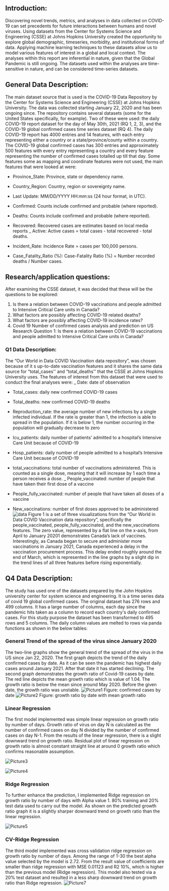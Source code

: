 ## Introduction:
Discovering novel trends, metrics, and analyses in data collected on COVID-19 can set precedents for future interactions between humans and novel viruses. Using datasets from the Center for Systems Science and Engineering (CSSE) at Johns Hopkins University created the opportunity to explore global demographic, timeseries, morbidity, and institutional forms of data. Applying machine learning techniques to these datasets allow us to model various features of interest in a global and local context. The analyses within this report are inferential in nature, given that the Global Pandemic is still ongoing. The datasets used within the analyses are time-sensitive in nature, and can be considered time-series datasets.
## General Data Description:
The main dataset source that is used is the COVID-19 Data Repository by the Center for Systems Science and Engineering (CSSE) at Johns Hopkins University. The data was collected starting January 22, 2020 and has been ongoing since. The repository contains several datasets (some for the United States specifically, for example). Two of these were used: the daily COVID-19 report dataset for the day of May 30th, 2021 (RQ 1, 2, 3), and the COVID-19 global confirmed cases time series dataset (RQ 4). The daily COVID-19 report has 4000 entries and 14 features, with each entry representing either a country or a state/province/county within a country. The COVID-19 global confirmed cases has 300 entries and approximately 500 features with every entry representing a country and every feature representing the number of confirmed cases totalled up till that day. Some features some as mapping and coordinate features were not used, the main features that were looked at were:

- Province_State: Province, state or dependency name.
*  Country_Region: Country, region or sovereignty name.
+ Last Update: MM/DD/YYYY HH:mm:ss (24 hour format, in UTC).
- Confirmed: Counts include confirmed and probable (where reported).
* Deaths: Counts include confirmed and probable (where reported).
+ Recovered: Recovered cases are estimates based on local media reports
_ Active: Active cases = total cases - total recovered - total deaths.
* Incident_Rate: Incidence Rate = cases per 100,000 persons.
+ Case_Fatality_Ratio (%): Case-Fatality Ratio (%) = Number recorded deaths
/ Number cases.
## Research/application questions:
After examining the CSSE dataset, it was decided that these will be the questions to be explored:
1. Is there a relation between COVID-19 vaccinations and people admitted to Intensive Critical Care units in Canada?
2. What factors are possibly affecting COVID-19 related deaths?
3. What factors are possibly affecting COVID-19 incidence rates?
4. Covid 19 Number of confirmed cases analysis and prediction on US
Research Question 1: Is there a relation between COVID-19 vaccinations and people admitted to Intensive Critical Care units in Canada?
### Q1 Data Description:
The “Our World in Data COVID Vaccination data repository”, was chosen because of it s up-to-date vaccination features and it shares the same data source for “total_cases'' and “total_deaths'' that the CSSE at Johns Hopkins University uses. The features of interest from this dataset that were used to conduct the final analyses were:
_ Date: date of observation
* Total_cases: daily new confirmed COVID-19 cases
+ Total_deaths: new confirmed COVID-19 deaths
- Reproduction_rate: the average number of new infections by a single infected
individual. If the rate is greater than 1, the infection is able to spread in the population. If it is below 1, the number occurring in the population will gradually decrease to zero
* Icu_patients: daily number of patients’ admitted to a hospital’s Intensive Care Unit because of COVID-19
- Hosp_patients: daily number of people admitted to a hospital’s Intensive Care Unit because of COVID-19
+ total_vaccinations: total number of vaccinations administered. This is counted as a single dose, meaning that it will increase by 1 each time a person receives a dose.
_ People_vaccinated: number of people that have taken their first dose of a vaccine
* People_fully_vaccinated: number of people that have taken all doses of a vaccine
+ New_vaccinations: number of first doses approved to be administered
  ![data](https://github.com/SeidaAhmed/An-application-of-Machine-Learning-to-COVID-19-data/assets/65707004/3e1a1916-bdb7-406e-9456-2d37c598517b)
 Figure 1 is a set of three visualizations from the “Our World in Data COVID Vaccination data repository”, specifically the people_vaccinated, people_fully_vaccinated, and the new_vaccinations features. The zero value, represented by a flat line on the x-axis, from April to January 20201 demonstrates Canada’s lack of vaccines. Interestingly, as Canada began to secure and administer more vaccinations in January 2021, Canada experienced a delay in the vaccination procurement process. This delay ended roughly around the end of March, which is represented in the line graphs by a slight dip in the trend lines of all three features before rising exponentially.

## Q4 Data Description:
The study has used one of the datasets prepared by the John Hopkins university center for system science and engineering. It is a time series data of covid 19 global confirmed cases. The original dataset has 276 rows and 499 columns. It has a large number of columns, each day since the pandemic hits taken as a column to record each country's daily confirmed cases. For this study purpose the dataset has been transformed to 495 rows and 5 columns. The daily column values are melted to rows via panda functions as shown in the below tables:

### General Trend of the spread of the virus since January 2020
The two-line graphs show the general trend of the spread of the virus in the US since Jan 22, 2020. The first graph depicts the trend of the daily confirmed cases by date. As it can be seen the pandemic has highest daily cases around January 2021. After that date it has started declining. The second graph demonstrates the growth ratio of Covid-19 cases by date. The red line depicts the mean growth ratio which is value of 1.04. The growth ratio is below the mean since around May 2020. Before the given date, the growth ratio was unstable.
 ![Picture1](https://github.com/SeidaAhmed/An-application-of-Machine-Learning-to-COVID-19-data/assets/65707004/892fe80c-8718-4b8a-93b5-b68a5d9267ce)
 Figure: confirmed cases by date
 ![Picture2](https://github.com/SeidaAhmed/An-application-of-Machine-Learning-to-COVID-19-data/assets/65707004/3d6192bb-3868-4d8c-afc5-b0e0235d9436)
 Figure: growth ratio by date with mean growth ratio

### Linear Regression
The first model implemented was simple linear regression on growth ratio by number of days. Growth ratio of virus on day N is calculated as the number of confirmed cases on day N divided by the number of confirmed cases on day N-1. From the results of the linear regression, there is a slight downward trend on growth ratio. Residual plot of linear regression on growth ratio is almost constant straight line at around 0 growth ratio which confirms reasonable assumption.

![Picture3](https://github.com/SeidaAhmed/An-application-of-Machine-Learning-to-COVID-19-data/assets/65707004/a007ad82-4a06-4765-8b51-9b40bd5975d8)

![Picture4](https://github.com/SeidaAhmed/An-application-of-Machine-Learning-to-COVID-19-data/assets/65707004/a6dff052-0dd4-4e3a-aae0-a6ed862b47fb)
### Ridge Regression
To further enhance the prediction, I implemented Ridge regression on growth ratio by number of days with Alpha value 1. 80% training and 20% test data used to carry out the model. As shown on the predicted growth ratio graph it is a slightly sharper downward trend on growth ratio than the linear regression.

![Picture5](https://github.com/SeidaAhmed/An-application-of-Machine-Learning-to-COVID-19-data/assets/65707004/c4a9c551-07c2-49c5-8c95-812c348976bd)


### CV-Ridge Regression
The third model implemented was cross validation ridge regression on growth ratio by number of days. Among the range of 1-30 the best alpha value selected by the model is 2.72. From the result value of coefficients are smaller than ridge regression with MSE 0.01123 and R2 10%, which is higher than the previous model (Ridge regression). This model also tested via a 20% test dataset and resulted in a less sharp downward trend on growth ratio than Ridge regression.
![Picture7](https://github.com/SeidaAhmed/An-application-of-Machine-Learning-to-COVID-19-data/assets/65707004/eddba620-e42f-4109-8fd5-fdab50beaa3b)

  

